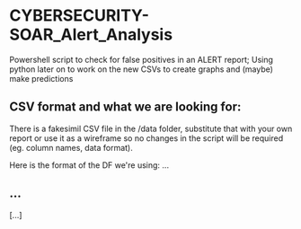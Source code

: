 # CYBERSECURITY-SOAR_Alert_Analysis
Powershell script to check for false positives in an ALERT report;
Using python later on to work on the new CSVs to create graphs and (maybe) make predictions

## CSV format and what we are looking for:
There is a fakesimil CSV file in the /data folder, substitute that with your own report or use it as a wireframe so no changes in the script will be required (eg. column names, data format).

Here is the format of the DF we're using:
...

## ...
[...]